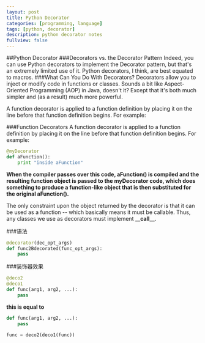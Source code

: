 ```yaml
---
layout: post
title: Python Decorator
categories: [programming, language]
tags: [python, decorator]
description: python decorator notes
fullview: false
---
```


##Python Decorator
###Decorators vs. the Decorator Pattern
Indeed, you can use Python decorators to implement the Decorator pattern, but that's an extremely limited use of it. Python decorators, I think, are best equated to macros.
###What Can You Do With Decorators?
Decorators allow you to inject or modify code in functions or classes. Sounds a bit like Aspect-Oriented Programming (AOP) in Java, doesn't it? Except that it's both much simpler and (as a result) much more powerful.

A function decorator is applied to a function definition by placing it on the line before that function definition begins. For example:

###Function Decorators
A function decorator is applied to a function definition by placing it on the line before that function definition begins. For example:

```python
@myDecorator
def aFunction():
    print "inside aFunction"
```

**When the compiler passes over this code, aFunction() is compiled and the resulting function object is passed to the myDecorator code, which does something to produce a function-like object that is then substituted for the original aFunction().**

The only constraint upon the object returned by the decorator is that it can be used as a function -- which basically means it must be callable. Thus, any classes we use as decorators must implement **\_\_call__**.



###语法
```python
@decorator(dec_opt_args)
def func2Bdecorated(func_opt_args):
    pass
```
###装饰器效果
```python
@deco2
@deco1
def func(arg1, arg2, ...):
    pass
```
**this is equal to**

```python
def func(arg1, arg2, ...):
    pass

func = deco2(deco1(func))
```